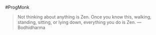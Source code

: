 #ProgMonk

> Not thinking about anything is Zen. Once you know
> this, walking, standing, sitting, or lying down, everything you do is Zen.
> —Bodhidharma
